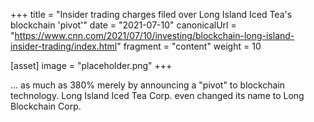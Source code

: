 +++
title = "Insider trading charges filed over Long Island Iced Tea's blockchain 'pivot'"
date = "2021-07-10"
canonicalUrl = "https://www.cnn.com/2021/07/10/investing/blockchain-long-island-insider-trading/index.html"
fragment = "content"
weight = 10

[asset]
    image = "placeholder.png"
+++

... as much as 380% merely by announcing a "pivot" to blockchain 
technology. Long Island Iced Tea Corp. even changed its name to Long 
Blockchain Corp.
